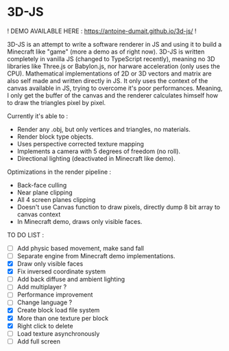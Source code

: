 # 3D-JS

! DEMO AVAILABLE HERE : https://antoine-dumait.github.io/3d-js/ !

3D-JS is an attempt to write a software renderer in JS and using it to build a Minecraft like "game" (more a demo as of right now).
3D-JS is written completely in vanilla JS (changed to TypeScript recently), meaning no 3D libraries like Three.js or Babylon.js, nor harware acceleration (only uses the CPU).
Mathematical implementations of 2D or 3D vectors and matrix are also self made and  written directly in JS.
It only uses the context of the canvas available in JS, trying to overcome it's poor performances.
Meaning, I only get the buffer of the canvas and the renderer calculates himself how to draw the triangles pixel by pixel.

Currently it's able to :

 - Render any .obj, but only vertices and triangles, no materials.
 - Render block type objects.
 - Uses perspective corrected texture mapping
 - Implements a camera with 5 degrees of freedom (no roll).
 - Directional lighting (deactivated in Minecraft like demo).

Optimizations in the render pipeline :

 - Back-face culling
 - Near plane clipping
 - All 4 screen planes clipping
 - Doesn't use Canvas function to draw pixels, directly dump 8 bit array to canvas context
 - In Minecraft demo, draws only visible faces.

TO DO LIST :

 - [ ] Add physic based movement, make sand fall
 - [ ] Separate engine from Minecraft demo implementations.
 - [x] Draw only visible faces
 - [x] Fix inversed coordinate system
 - [ ] Add back diffuse and ambient lighting
 - [ ] Add multiplayer ?
 - [ ] Performance improvement 
 - [ ] Change language ?
 - [x] Create block load file system
 - [x] More than one texture per block
 - [x] Right click to delete
 - [ ] Load texture asynchronously
 - [ ] Add full screen
